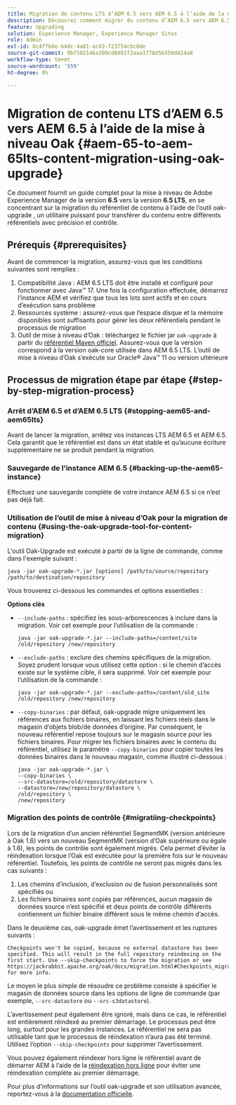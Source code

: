 ```yaml
---
title: Migration de contenu LTS d’AEM 6.5 vers AEM 6.5 à l’aide de la mise à niveau Oak
description: Découvrez comment migrer du contenu d’AEM 6.5 vers AEM 6.5 LTS à l’aide de l’outil oak-upgrade .
feature: Upgrading
solution: Experience Manager, Experience Manager Sites
role: Admin
exl-id: 8c4ffb0e-b4dc-4a81-ac43-723754cbc0de
source-git-commit: 9bf502146a309cd0d91f2aaa1778d5b550d424a8
workflow-type: tm+mt
source-wordcount: '559'
ht-degree: 0%

---
```


# Migration de contenu LTS d’AEM 6.5 vers AEM 6.5 à l’aide de la mise à niveau Oak {#aem-65-to-aem-65lts-content-migration-using-oak-upgrade}

Ce document fournit un guide complet pour la mise à niveau de Adobe Experience Manager de la version **6.5** vers la version **6.5 LTS**, en se concentrant sur la migration du référentiel de contenu à l’aide de l’outil oak-upgrade , un utilitaire puissant pour transférer du contenu entre différents référentiels avec précision et contrôle.

## Prérequis {#prerequisites}

Avant de commencer la migration, assurez-vous que les conditions suivantes sont remplies :

1. Compatibilité Java : AEM 6.5 LTS doit être installé et configuré pour fonctionner avec Java™ 17. Une fois la configuration effectuée, démarrez l’instance AEM et vérifiez que tous les lots sont actifs et en cours d’exécution sans problème
1. Ressources système : assurez-vous que l’espace disque et la mémoire disponibles sont suffisants pour gérer les deux référentiels pendant le processus de migration
1. Outil de mise à niveau d’Oak : téléchargez le fichier jar `oak-upgrade` à partir du [référentiel Maven officiel](https://mvnrepository.com/artifact/org.apache.jackrabbit/oak-upgrade). Assurez-vous que la version correspond à la version oak-core utilisée dans AEM 6.5 LTS. L’outil de mise à niveau d’Oak s’exécute sur Oracle® Java™ 11 ou version ultérieure

## Processus de migration étape par étape {#step-by-step-migration-process}

### Arrêt d’AEM 6.5 et d’AEM 6.5 LTS {#stopping-aem65-and-aem65lts}

Avant de lancer la migration, arrêtez vos instances LTS AEM 6.5 et AEM 6.5. Cela garantit que le référentiel est dans un état stable et qu’aucune écriture supplémentaire ne se produit pendant la migration.

### Sauvegarde de l’instance AEM 6.5 {#backing-up-the-aem65-instance}

Effectuez une sauvegarde complète de votre instance AEM 6.5 si ce n’est pas déjà fait.

### Utilisation de l’outil de mise à niveau d’Oak pour la migration de contenu {#using-the-oak-upgrade-tool-for-content-migration}

L&#39;outil Oak-Upgrade est exécuté à partir de la ligne de commande, comme dans l&#39;exemple suivant :

```
java -jar oak-upgrade-*.jar [options] /path/to/source/repository /path/to/destination/repository 
```

Vous trouverez ci-dessous les commandes et options essentielles :

**Options clés**

* `--include-paths` : spécifiez les sous-arborescences à inclure dans la migration. Voir cet exemple pour l’utilisation de la commande :

  ```
  java -jar oak-upgrade-*.jar --include-paths=/content/site /old/repository /new/repository
  ```

* `--exclude-paths` : exclure des chemins spécifiques de la migration. Soyez prudent lorsque vous utilisez cette option : si le chemin d’accès existe sur le système cible, il sera supprimé. Voir cet exemple pour l’utilisation de la commande :

  ```
  java -jar oak-upgrade-*.jar --exclude-paths=/content/old_site /old/repository /new/repository 
  ```

* `--copy-binaries` : par défaut, oak-upgrade migre uniquement les références aux fichiers binaires, en laissant les fichiers réels dans le magasin d’objets blob/de données d’origine. Par conséquent, le nouveau référentiel repose toujours sur le magasin source pour les fichiers binaires. Pour migrer les fichiers binaires avec le contenu du référentiel, utilisez le paramètre `--copy-binaries` pour copier toutes les données binaires dans le nouveau magasin, comme illustré ci-dessous :

  ```
  java -jar oak-upgrade-*.jar \
  --copy-binaries \
  --src-datastore=/old/repository/datastore \
  --datastore=/new/repository/datastore \
  /old/repository \
  /new/repository 
  ```

### Migration des points de contrôle {#migratiing-checkpoints}

Lors de la migration d’un ancien référentiel SegmentMK (version antérieure à Oak 1.6) vers un nouveau SegmentMK (version d’Oak supérieure ou égale à 1.6), les points de contrôle sont également migrés. Cela permet d’éviter la réindexation lorsque l’Oak est exécutée pour la première fois sur le nouveau référentiel. Toutefois, les points de contrôle ne seront pas migrés dans les cas suivants :

1. Les chemins d’inclusion, d’exclusion ou de fusion personnalisés sont spécifiés ou
1. Les fichiers binaires sont copiés par références, aucun magasin de données source n’est spécifié et deux points de contrôle différents contiennent un fichier binaire différent sous le même chemin d’accès.

Dans le deuxième cas, oak-upgrade émet l’avertissement et les ruptures suivants :

```
Checkpoints won't be copied, because no external datastore has been specified. This will result in the full repository reindexing on the first start. Use --skip-checkpoints to force the migration or see https://jackrabbit.apache.org/oak/docs/migration.html#Checkpoints_migration for more info. 
```

Le moyen le plus simple de résoudre ce problème consiste à spécifier le magasin de données source dans les options de ligne de commande (par exemple, `--src-datastore` ou `--src-s3datastore`).

L’avertissement peut également être ignoré, mais dans ce cas, le référentiel est entièrement réindexé au premier démarrage. Le processus peut être long, surtout pour les grandes instances. Le référentiel ne sera pas utilisable tant que le processus de réindexation n’aura pas été terminé. Utilisez l’option `--skip-checkpoints` pour supprimer l’avertissement.

Vous pouvez également réindexer hors ligne le référentiel avant de démarrer AEM à l’aide de la [réindexation hors ligne](/help/sites-deploying/upgrade-offline-reindexing.md) pour éviter une réindexation complète au premier démarrage.

Pour plus d’informations sur l’outil oak-upgrade et son utilisation avancée, reportez-vous à la [documentation officielle](https://jackrabbit.apache.org/oak/docs/migration.html).
